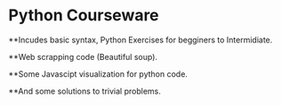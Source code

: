 # Python Courseware 
 **Incudes basic syntax, Python Exercises for begginers to Intermidiate.
 
 **Web scrapping code (Beautiful soup).
 
 **Some Javascipt visualization for python code.
 
 **And some solutions to trivial problems.
